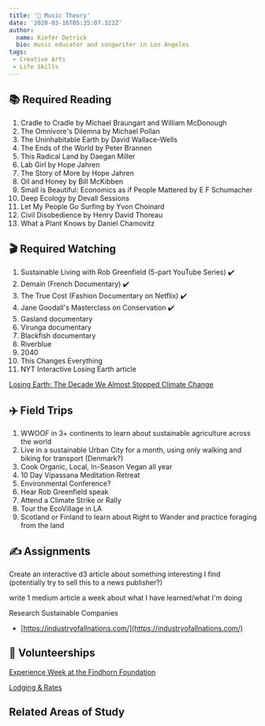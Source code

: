 ```yaml
---
title: '🎹 Music Theory'
date: '2020-03-16T05:35:07.322Z'
author:
  name: Kiefer Detrick
  bio: music educator and songwriter in Los Angeles
tags:
 - Creative Arts
 - Life Skills
---
```


## 📚 Required Reading

1. Cradle to Cradle by Michael Braungart and William McDonough
2. The Omnivore's Dilemna by Michael Pollan
3. The Uninhabitable Earth by David Wallace-Wells
4. The Ends of the World by Peter Brannen
5. This Radical Land by Daegan Miller
6. Lab Girl by Hope Jahren
7. The Story of More by Hope Jahren
8. Oil and Honey by Bill McKibben
9. Small is Beautiful: Economics as if People Mattered by E F Schumacher
10. Deep Ecology by Devall Sessions
11. Let My People Go Surfing by Yvon Choinard
12. Civil Disobedience by Henry David Thoreau 
13. What a Plant Knows by Daniel Chamovitz

## 🎬 Required Watching

1. Sustainable Living with Rob Greenfield (5-part YouTube Series) ✔️
2. Demain (French Documentary) ✔️
3. The True Cost (Fashion Documentary on Netflix) ✔️
4. Jane Goodall's Masterclass on Conservation ✔️
5. Gasland documentary
6. Virunga documentary
7. Blackfish documentary
8. Riverblue
9. 2040
10. This Changes Everything
11. NYT Interactive Losing Earth article

[Losing Earth: The Decade We Almost Stopped Climate Change](https://www.nytimes.com/interactive/2018/08/01/magazine/climate-change-losing-earth.html)

## ✈️ Field Trips

1. WWOOF in 3+ continents to learn about sustainable agriculture across the world
2. Live in a sustainable Urban City for a month, using only walking and biking for transport (Denmark?)
3. Cook Organic, Local, In-Season Vegan all year
4. 10 Day Vipassana Meditation Retreat
5. Environmental Conference? 
6. Hear Rob Greenfield speak
7. Attend a Climate Strike or Rally
8. Tour the EcoVillage in LA
9. Scotland or Finland to learn about Right to Wander and practice foraging from the land

## ✍ Assignments

Create an interactive d3 article about something interesting I find (potentially try to sell this to a news publisher?)

write 1 medium article a week about what I have learned/what I'm doing

Research Sustainable Companies

- [https://industryofallnations.com/](https://industryofallnations.com/)

## 🙏 Volunteerships

[Experience Week at the Findhorn Foundation](https://www.findhorn.org/programmes/experience-week/)

[](http://wilderland.org.nz/volunteer)

[Lodging & Rates](https://alturaswildlifesanctuary.org/volunteer/lodging-rates#option-one-the-volunteer-house)

## Related Areas of Study
